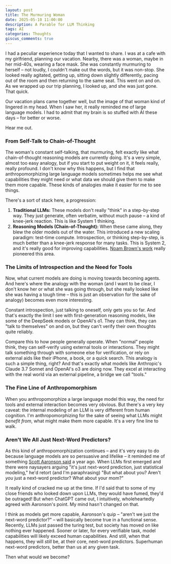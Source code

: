 ```yaml
---
layout: post
title: The Murmuring Woman
date: 2025-05-10 11:00:00
description: A Parable for LLM Thinking
tags: AI
categories: Thoughts
giscus_comments: true
---
```


I had a peculiar experience today that I wanted to share. I was at a cafe with my girlfriend, planning our vacation. Nearby, there was a woman, maybe in her mid-40s, wearing a face mask. She was constantly murmuring to herself – not loudly, I couldn't make out the words, but it was non-stop. She looked really agitated, getting up, sitting down slightly differently, pacing out of the room and then returning to the same seat. This went on and on. As we wrapped up our trip planning, I looked up, and she was just gone. That quick.

Our vacation plans came together well, but the image of that woman kind of lingered in my head. When I saw her, it really reminded me of large language models. I had to admit that my brain is so stuffed with AI these days – for better or worse.

Hear me out.

### From Self-Talk to Chain-of-Thought

The woman's constant self-talking, that murmuring, felt exactly like what chain-of-thought reasoning models are currently doing. It's a very simple, almost too easy analogy, but if you start to put weight on it, it feels really, really profound. I don't know why this happens, but I find that anthropomorphizing large language models sometimes helps me see what capabilities they might need or what data we should give them to make them more capable. These kinds of analogies make it easier for me to see things.

There's a sort of stack here, a progression:
1.  **Traditional LLMs:** These models don't really "think" in a step-by-step way. They just generate, often verbatim, without much pause – a kind of knee-jerk reaction. This is like System 1 thinking.
2.  **Reasoning Models (Chain-of-Thought):** When these came along, they blew the older models out of the water. This introduced a new scaling paradigm: test-time compute. Introspection, or thinking step-by-step, is much better than a knee-jerk response for many tasks. This is System 2, and it's really good for improving capabilities. [Noam Brown's work](https://www.youtube.com/watch?v=eaAonE58sLU) really pioneered this area.

### The Limits of Introspection and the Need for Tools

Now, what current models are doing is moving towards becoming agents. And here's where the analogy with the woman (and I want to be clear, I don't know her or what she was going through, but she really looked like she was having a tough time – this is just an observation for the sake of analogy) becomes even more interesting.

Constant introspection, just talking to oneself, only gets you so far. And that's exactly the limit I see with first-generation reasoning models, like some of the DeepSeek models or OpenAI's o1. They can think, they can "talk to themselves" on and on, but they can't verify their own thoughts quite reliably.

Compare this to how people generally operate. When "normal" people think, they can self-verify using external tools or interactions. They might talk something through with someone else for verification, or rely on external aids like their iPhone, a book, or a quick search. This analogy is such a simple thing, right? And that's exactly what models like Anthropic's Claude 3.7 Sonnet and OpenAI's o3 are doing now. They excel at interacting with the real world via an external pipeline, a bridge we call "tools."

### The Fine Line of Anthropomorphism

When you anthropomorphize a large language model this way, the need for tools and external interaction becomes very obvious. But there's a very key caveat: the internal modeling of an LLM is very different from human cognition. I'm anthropomorphizing for the sake of seeing what LLMs might *benefit from*, what might make them more capable. It's a very fine line to walk.

### Aren't We All Just Next-Word Predictors?

As this kind of anthropomorphization continues – and it's very easy to do because language models are so persuasive and lifelike – it reminded me of something [Scott Aaronson said](https://youtube.com/watch?v=XgCHZ1G93iA&t=438) a year ago. When LLMs first emerged and there were naysayers arguing "it's just next-word prediction, just statistical modeling," he'd retort (and I'm paraphrasing) "But what about you? Aren't *you* just a next-word predictor? What about your mom?"

It really kind of cracked me up at the time. If I'd said that to some of my close friends who looked down upon LLMs, they would have fumed, they'd be outraged! But when ChatGPT came out, I intuitively, wholeheartedly agreed with Aaronson's point. My mind hasn't changed on that.

I think as models get more capable, Aaronson's quip – "aren't we just the next-word predictor?" – will basically become true in a functional sense. Recently, LLMs just passed the turing test, but society has moved on like nothing ever happened. Sooner or later, for every verifiable task, model capabilities will likely exceed human capabilities. And still, when that happens, they will *still* be, at their core, next-word predictors. Superhuman next-word predictors, better than us at any given task.

Then what would we become?